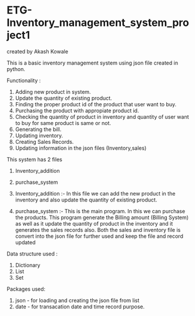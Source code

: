 # ETG-Inventory_management_system_project1
created by Akash Kowale

This is a basic inventory management system using json file created in python.

Functionality :
1) Adding new product in system.
2) Update the quantity of existing product.
3) Finding the proper product id of the product that user want to buy.
4) Purchasing the product with appropiate product id.
5) Checking the quantity of product in inventory and quantity of user want to buy for same product is same or not.
6) Generating the bill.
7) Updating inventory.
8) Creating Sales Records.
9) Updating information in the json files (Inventory,sales)


This system has 2 files 
1) Inventory_addition
2) purchase_system

1) Inventory_addition :- In this file we can add the new product in the inventory and also update the quantity of existing product.
2) purchase_system :- This is the main program. In this we can purchase the products. This program generate the Billing amount (Billing System) as well as it update the quantity of product in the inventory and it generates the sales records also. Both the sales and inventory file is convert into the json file for further used and keep the file and record updated 


Data structure used :
1) Dictionary
2) List
3) Set


Packages used:
1) json - for loading and creating the json file from list 
2) date - for transacation date and time record purpose.

